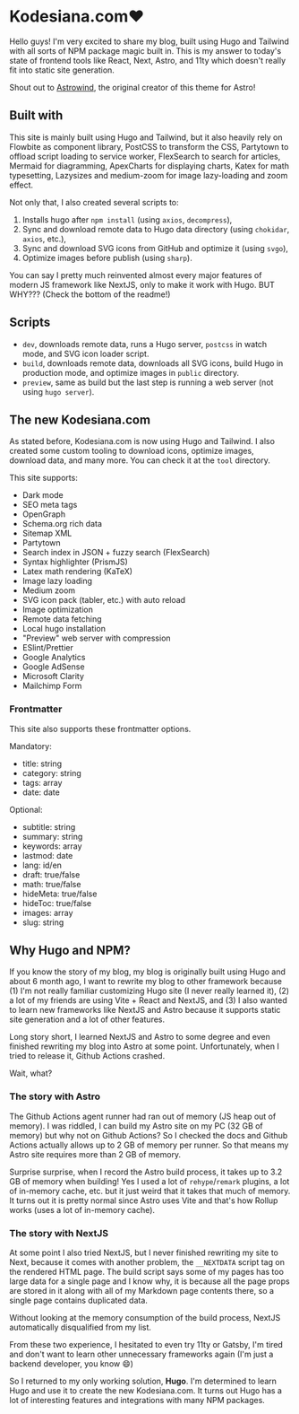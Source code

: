 # Kodesiana.com❤️

Hello guys! I'm very excited to share my blog, built using Hugo and Tailwind with all sorts of NPM package magic built in. This is my answer to today's state of frontend tools like React, Next, Astro, and 11ty which doesn't really fit into static site generation.

Shout out to [Astrowind](https://github.com/onwidget/astrowind), the original creator of this theme for Astro!

## Built with

This site is mainly built using Hugo and Tailwind, but it also heavily rely on Flowbite as component library, PostCSS to transform the CSS, Partytown to offload script loading to service worker, FlexSearch to search for articles, Mermaid for diagramming, ApexCharts for displaying charts, Katex for math typesetting, Lazysizes and medium-zoom for image lazy-loading and zoom effect.

Not only that, I also created several scripts to:

1. Installs hugo after `npm install` (using `axios`, `decompress`),
2. Sync and download remote data to Hugo data directory (using `chokidar`, `axios`, etc.),
3. Sync and download SVG icons from GitHub and optimize it (using `svgo`),
4. Optimize images before publish (using `sharp`).

You can say I pretty much reinvented almost every major features of modern JS framework like NextJS, only to make it work with Hugo. BUT WHY??? (Check the bottom of the readme!)

## Scripts

- `dev`, downloads remote data, runs a Hugo server, `postcss` in watch mode, and SVG icon loader script.
- `build`, downloads remote data, downloads all SVG icons, build Hugo in production mode, and optimize images in `public` directory.
- `preview`, same as build but the last step is running a web server (not using `hugo server`).

## The new Kodesiana.com

As stated before, Kodesiana.com is now using Hugo and Tailwind. I also created some custom tooling to download icons, optimize images, download data, and many more. You can check it at the `tool` directory.

This site supports:

- Dark mode
- SEO meta tags
- OpenGraph
- Schema.org rich data
- Sitemap XML
- Partytown
- Search index in JSON + fuzzy search (FlexSearch)
- Syntax highlighter (PrismJS)
- Latex math rendering (KaTeX)
- Image lazy loading
- Medium zoom
- SVG icon pack (tabler, etc.) with auto reload
- Image optimization
- Remote data fetching
- Local hugo installation
- "Preview" web server with compression
- ESlint/Prettier
- Google Analytics
- Google AdSense
- Microsoft Clarity
- Mailchimp Form

### Frontmatter

This site also supports these frontmatter options.

Mandatory:

- title: string
- category: string
- tags: array
- date: date

Optional:

- subtitle: string
- summary: string
- keywords: array
- lastmod: date
- lang: id/en
- draft: true/false
- math: true/false
- hideMeta: true/false
- hideToc: true/false
- images: array
- slug: string

## Why Hugo and NPM?

If you know the story of my blog, my blog is originally built using Hugo and about 6 month ago, I want to rewrite my blog to other framework because (1) I'm not really familiar customizing Hugo site (I never really learned it), (2) a lot of my friends are using Vite + React and NextJS, and (3) I also wanted to learn new frameworks like NextJS and Astro because it supports static site generation and a lot of other features.

Long story short, I learned NextJS and Astro to some degree and even finished rewriting my blog into Astro at some point. Unfortunately, when I tried to release it, Github Actions crashed.

Wait, what?

### The story with Astro

The Github Actions agent runner had ran out of memory (JS heap out of memory). I was riddled, I can build my Astro site on my PC (32 GB of memory) but why not on Github Actions? So I checked the docs and Github Actions actually allows up to 2 GB of memory per runner. So that means my Astro site requires more than 2 GB of memory.

Surprise surprise, when I record the Astro build process, it takes up to 3.2 GB of memory when building! Yes I used a lot of `rehype`/`remark` plugins, a lot of in-memory cache, etc. but it just weird that it takes that much of memory. It turns out it is pretty normal since Astro uses Vite and that's how Rollup works (uses a lot of in-memory cache).

### The story with NextJS

At some point I also tried NextJS, but I never finished rewriting my site to Next, because it comes with another problem, the `__NEXTDATA` script tag on the rendered HTML page. The build script says some of my pages has too large data for a single page and I know why, it is because all the page props are stored in it along with all of my Markdown page contents there, so a single page contains duplicated data.

Without looking at the memory consumption of the build process, NextJS automatically disqualified from my list.

From these two experience, I hesitated to even try 11ty or Gatsby, I'm tired and don't want to learn other unnecessary frameworks again (I'm just a backend developer, you know :smile:)

So I returned to my only working solution, **Hugo**. I'm determined to learn Hugo and use it to create the new Kodesiana.com. It turns out Hugo has a lot of interesting features and integrations with many NPM packages.
